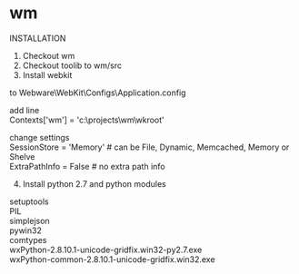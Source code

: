 # wm

INSTALLATION

1) Checkout wm
2) Checkout toolib to wm/src
3) Install webkit

to Webware\WebKit\Configs\Application.config  

add line    
Contexts['wm'] = 'c:\\projects\\wm\\wkroot'  

change settings  
SessionStore = 'Memory' # can be File, Dynamic, Memcached, Memory or Shelve  
ExtraPathInfo = False # no extra path info  

4) Install python 2.7 and python modules  

setuptools  
PIL  
simplejson  
pywin32  
comtypes  
wxPython-2.8.10.1-unicode-gridfix.win32-py2.7.exe  
wxPython-common-2.8.10.1-unicode-gridfix.win32.exe  

